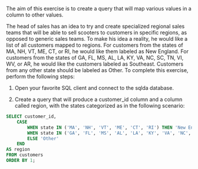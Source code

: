The aim of this exercise is to create a query that will map various values in a column to other values. 

The head of sales has an idea to try and create specialized regional sales teams that will be able to sell scooters to customers in specific regions, as opposed to generic sales teams. To make his idea a reality, he would like a list of all customers mapped to regions. For customers from the states of MA, NH, VT, ME, CT, or RI, he would like them labeled as New England. For customers from the states of GA, FL, MS, AL, LA, KY, VA, NC, SC, TN, VI, WV, or AR, he would like the customers labeled as Southeast. Customers from any other state should be labeled as Other.
To complete this exercise, perform the following steps:

1. Open your favorite SQL client and connect to the sqlda database.

2. Create a query that will produce a customer_id column and a column called
region, with the states categorized as in the following scenario:

```sql
SELECT customer_id,
    CASE
        WHEN state IN ('MA', 'NH', 'VT', 'ME', 'CT', 'RI') THEN 'New England'
        WHEN state IN ('GA', 'FL', 'MS', 'AL', 'LA', 'KY', 'VA', 'NC', 'SC', 'TN', 'VI', 'WV', 'AR') THEN 'Southeast'
        ELSE 'Other'
    END
AS region
FROM customers
ORDER BY 1;
```
